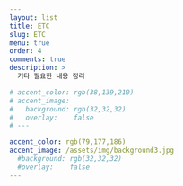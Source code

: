 ```yaml
---
layout: list
title: ETC
slug: ETC
menu: true
order: 4
comments: true
description: >
  기타 필요한 내용 정리

# accent_color: rgb(38,139,210)
# accent_image:
#   background: rgb(32,32,32)
#   overlay:    false
# ---

accent_color: rgb(79,177,186)
accent_image: /assets/img/background3.jpg
  #background: rgb(32,32,32)
  #overlay:    false
---
```


